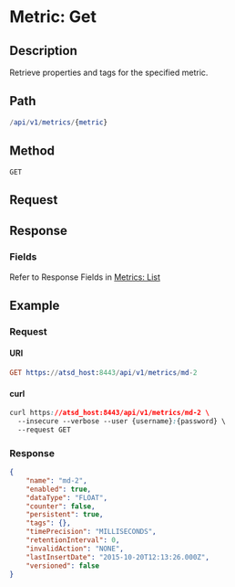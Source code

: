 # Metric: Get
## Description 

Retrieve properties and tags for the specified metric.

## Path 

```elm
/api/v1/metrics/{metric}
```

## Method 

```
GET
```

## Request

## Response

### Fields

Refer to Response Fields in [Metrics: List](list.md#fields)

## Example

### Request

#### URI

```elm
GET https://atsd_host:8443/api/v1/metrics/md-2
```

#### curl 

```css
curl https://atsd_host:8443/api/v1/metrics/md-2 \
  --insecure --verbose --user {username}:{password} \
  --request GET
```

### Response

```json
{
    "name": "md-2",
    "enabled": true,
    "dataType": "FLOAT",
    "counter": false,
    "persistent": true,
    "tags": {},
    "timePrecision": "MILLISECONDS",
    "retentionInterval": 0,
    "invalidAction": "NONE",
    "lastInsertDate": "2015-10-20T12:13:26.000Z",
    "versioned": false
}
```



